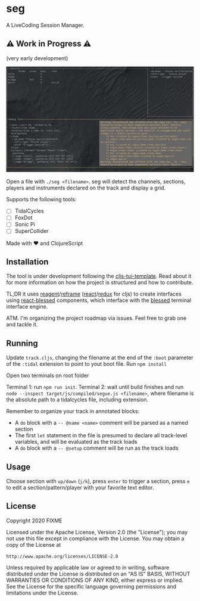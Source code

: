 # seg

A LiveCoding Session Manager.

## ⚠️ Work in Progress ⚠️
(very early development)

![asdasd](img/2020-12-12-seg.png) 


Open a file with `./seg <filename>`. seg will detect the channels, sections, players and instruments declared on the track and display a grid.

Supports the following tools:

 - [ ] TidalCycles
 - [ ] FoxDot
 - [ ] Sonic Pi
 - [ ] SuperCollider

Made with ❤ and ClojureScript

## Installation

The tool is under development following the [cljs-tui-template](https://github.com/eccentric-j/cljs-tui-template). Read about it for more information on how the project is structured and how to contribute.

TL;DR it uses [reagent](https://reagent-project.github.io/)/[reframe](https://github.com/Day8/re-frame) ([react](https://reactjs.org/)/[redux](https://redux.js.org/) for cljs) to create interfaces using [react-blessed](https://github.com/Yomguithereal/react-blessed) components, which interface with the [blessed](https://github.com/chjj/blessed) terminal interface engine.

ATM. I'm organizing the project roadmap via issues. Feel free to grab one and tackle it.

## Running 

Update `track.cljs`, changing the filename at the end of the `:boot` parameter of the `:tidal` extension to point to yout boot file.
Run `npm install`

Open two terminals on root folder

Terminal 1: run `npm run init`.
Terminal 2: wait until build finishes and run `node --inspect target/js/compiled/segue.js <filename>`, where filename is the absolute path to a tidalcycles file, including extension.

Remember to organize your track in annotated blocks:

- A `do` block with a `-- @name <name>` comment will be parsed as a named section
- The first `let` statement in the file is presumed to declare all track-level variables, and will be evaluated as the track loads
- A `do` block with a `-- @setup` comment will be run as the track loads

## Usage

Choose section with `up/down` (`j/k`), press `enter` to trigger a section, press `e` to edit a section/pattern/player with your favorite text editor.


## License
Copyright 2020 FIXME

Licensed under the Apache License, Version 2.0 (the "License");
you may not use this file except in compliance with the License.
You may obtain a copy of the License at

    http://www.apache.org/licenses/LICENSE-2.0

Unless required by applicable law or agreed to in writing, software
distributed under the License is distributed on an "AS IS" BASIS,
WITHOUT WARRANTIES OR CONDITIONS OF ANY KIND, either express or implied.
See the License for the specific language governing permissions and
limitations under the License.
